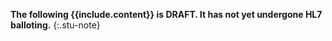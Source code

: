 <!--{% raw %}**The following {{include.content}} is DRAFT and open for review**
{:.note-to-balloters} 
include text to use:
{% include draft_content_note.md content="page" %}
parameters;
content:  "page"|"section"
{% endraw %}-->

**The following {{include.content}} is DRAFT. It has not yet undergone HL7 balloting.**
{:.stu-note}
